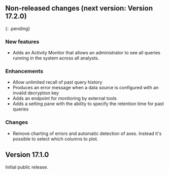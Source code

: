 ## Non-released changes (next version: Version 17.2.0)
{: .pending}

### New features

- Adds an Activity Monitor that allows an administrator to see all queries running in the system across all
  analysts.

### Enhancements

- Allow unlimited recall of past query history
- Produces an error message when a data source is configured with an invalid decryption key
- Adds an endpoint for monitoring by external tools
- Adds a setting pane with the ability to specify the retention time for past queries

### Changes

- Remove charting of errors and automatic detection of axes. Instead it's possible to
select which columns to plot.

## Version 17.1.0

Initial public release.
